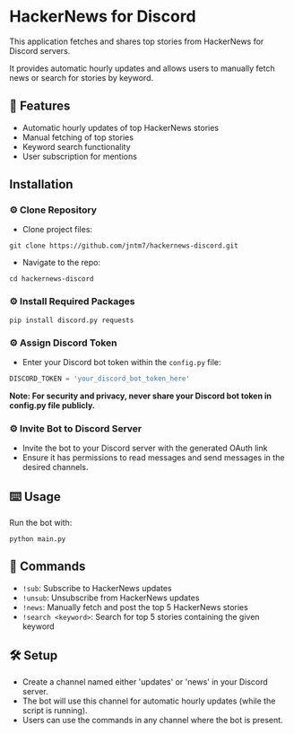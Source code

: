 # HackerNews for Discord

This application fetches and shares top stories from HackerNews for Discord servers. 

It provides automatic hourly updates and allows users to manually fetch news or search for stories by keyword.

## 📢 Features

- Automatic hourly updates of top HackerNews stories
- Manual fetching of top stories
- Keyword search functionality
- User subscription for mentions

## Installation

### ⚙️ Clone Repository

- Clone project files:
```
git clone https://github.com/jntm7/hackernews-discord.git
```
- Navigate to the repo:
```
cd hackernews-discord
```

### ⚙️ Install Required Packages

```
pip install discord.py requests
```

### ⚙️ Assign Discord Token

- Enter your Discord bot token within the `config.py` file:

```python
DISCORD_TOKEN = 'your_discord_bot_token_here'
```

**Note: For security and privacy, never share your Discord bot token in config.py file publicly.**

### ⚙️ Invite Bot to Discord Server

- Invite the bot to your Discord server with the generated OAuth link
- Ensure it has permissions to read messages and send messages in the desired channels.

## ⌨️ Usage

Run the bot with:

```
python main.py
```

## 💭 Commands

- `!sub`: Subscribe to HackerNews updates
- `!unsub`: Unsubscribe from HackerNews updates
- `!news`: Manually fetch and post the top 5 HackerNews stories
- `!search <keyword>`: Search for top 5 stories containing the given keyword

## 🛠️ Setup

- Create a channel named either 'updates' or 'news' in your Discord server.
- The bot will use this channel for automatic hourly updates (while the script is running).
- Users can use the commands in any channel where the bot is present.
